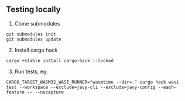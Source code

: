 ## Testing locally

1. Clone submodules

```
git submodules init
git submodules update
```

2. Install cargo hack

```
cargo +stable install cargo-hack --locked
```

3. Run tests, eg:
```
CARGO_TARGET_WASM32_WASI_RUNNER="wasmtime --dir=." cargo hack wasi test --workspace --exclude=javy-cli --exclude=javy-config --each-feature -- --nocapture
```
